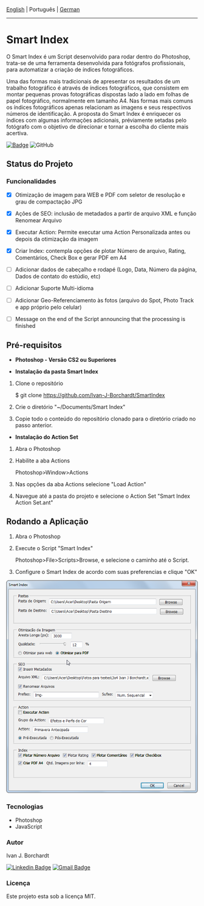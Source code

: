 [English](./README.md) | Português | [German](./README-de_DE.md)

---

# Smart Index

 O Smart Index é um Script desenvolvido para rodar dentro do Photoshop, trata-se de uma ferramenta desenvolvida para fotógrafos profissionais, para automatizar a criação de índices fotográficos. 
 
 Uma das formas mais tradicionais de apresentar os resultados de um trabalho fotográfico é através de índices 
 fotográficos, que consistem em montar pequenas provas fotográficas dispostas lado a lado em folhas de papel fotográfico, normalmente em tamanho A4. 
 Nas formas mais comuns os índices fotográficos apenas relacionam as imagens e seus respectivos números de identificação. A proposta do Smart Index é enriquecer os índices com algumas informações adicionais, préviamente setadas pelo fotógrafo com o objetivo de direcionar e tornar a escolha do cliente mais acertiva.  

 

[![Badge](https://img.shields.io/static/v1?label=&message=Photoshop&color=blue&style=<STYLE>&logo=adobe-photoshop)](https://www.adobe.com/devnet/photoshop/scripting.html)
![GitHub](https://img.shields.io/github/license/ivan-j-borchardt/ExemplosCursoVanillaJS)


## Status do Projeto
### Funcionalidades 

 - [x] Otimização de imagem para WEB e PDF com seletor de resolução e grau de compactação JPG
 - [x] Ações de SEO: inclusão de metadados a partir de arquivo XML  e função Renomear Arquivo 
 - [x] Executar Action: Permite executar uma Action Personalizada antes ou depois da otimização da imagem 
 - [x] Criar Index: contempla opções de plotar Número de arquivo, Rating, Comentários, Check Box e gerar PDF em A4 
 - [ ] Adicionar dados de cabeçalho e rodapé (Logo, Data, Número da página, Dados de contato do estúdio, etc)
 - [ ] Adicionar Suporte Multi-idioma

 - [ ] Adicionar Geo-Referenciamento às fotos (arquivo do Spot, Photo Track e app próprio pelo celular) 
 
 - [ ] Message on the end of the Script announcing that the processing is finished


## Pré-requisitos
- **Photoshop - Versão CS2 ou Superiores**  

- **Instalação da pasta Smart Index**
1. Clone o repositório 
    
    $ git clone <https://github.com/Ivan-J-Borchardt/SmartIndex>

2. Crie o diretório "~/Documents/Smart Index"
3. Copie todo o conteúdo do repositório clonado para o diretório criado no passo anterior. 

- **Instalação do Action Set**

1. Abra o Photoshop
2. Habilite a aba Actions
 
   Photoshop>Window>Actions
3. Nas opções da aba Actions selecione "Load Action"
4. Navegue até a pasta do projeto e selecione o Action Set "Smart Index Action Set.ant"




## Rodando a Aplicação

1. Abra o Photoshop
2. Execute o Script "Smart Index"

    Photoshop>File>Scripts>Browse, 
     e selecione o caminho até o Script. 

3. Configure o Smart Index de acordo com suas preferencias e clique "OK"

![Smart Index](./img/Screen.png)


### Tecnologias

- Photoshop
- JavaScript

### Autor
Ivan J. Borchardt

[![Linkedin Badge](https://img.shields.io/badge/-Ivan-blue?style=flat-square&logo=Linkedin&logoColor=white&link=https://www.linkedin.com/in/ivan-borchardt/)](https://www.linkedin.com/in/ivan-borchardt/) 
[![Gmail Badge](https://img.shields.io/badge/-ivan.borchardt.cobol@gmail.com-c14438?style=flat-square&logo=Gmail&logoColor=white&link=mailto:ivan.borchardt.cobol@gmail.com)](mailto:ivan.borchardt.cobol@gmail.com)

### Licença
Este projeto esta sob a licença MIT.
